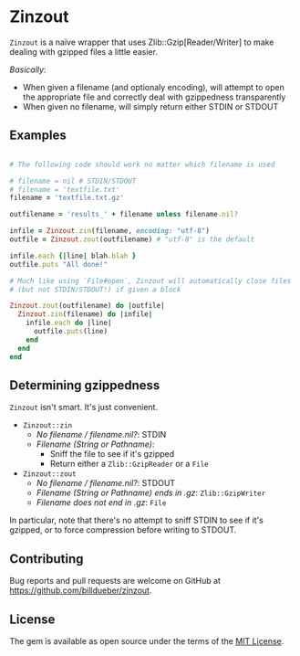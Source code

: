 # Zinzout

`Zinzout` is a naïve wrapper that uses Zlib::Gzip[Reader/Writer] to make
dealing with gzipped files a little easier.

_Basically_:
* When given a filename (and optionaly encoding), will attempt to open
the appropriate file and correctly deal with gzippedness transparently
* When given no filename, will simply return either STDIN or STDOUT

## Examples

```ruby

# The following code should work no matter which filename is used

# filename = nil # STDIN/STDOUT
# filename = 'textfile.txt'
filename = 'textfile.txt.gz'

outfilename = 'results_' + filename unless filename.nil?

infile = Zinzout.zin(filename, encoding: "utf-8")
outfile = Zinzout.zout(outfilename) # "utf-8" is the default

infile.each {|line| blah.blah }
outfile.puts "All done!"

# Much like using `File#open`, Zinzout will automatically close files
# (but not STDIN/STDOUT!) if given a block

Zinzout.zout(outfilename) do |outfile|
  Zinzout.zin(filename) do |infile|
    infile.each do |line|
      outfile.puts(line)
    end
  end
end

```

## Determining gzippedness

`Zinzout` isn't smart. It's just convenient.

* `Zinzout::zin`
  * _No filename / filename.nil?_: STDIN
  * _Filename (String or Pathname)_:
    * Sniff the file to see if it's gzipped
    * Return either a `Zlib::GzipReader` or a `File`
* `Zinzout::zout`
  * _No filename / filename.nil?_: STDOUT
  * _Filename (String or Pathname) ends in .gz_: `Zlib::GzipWriter`
  * _Filename does not end in .gz_: `File`
  
In particular, note that there's no attempt to sniff STDIN to see if
it's gzipped, or to force compression before writing to STDOUT.

## Contributing

Bug reports and pull requests are welcome on GitHub at https://github.com/billdueber/zinzout.


## License

The gem is available as open source under the terms of the [MIT License](https://opensource.org/licenses/MIT).
